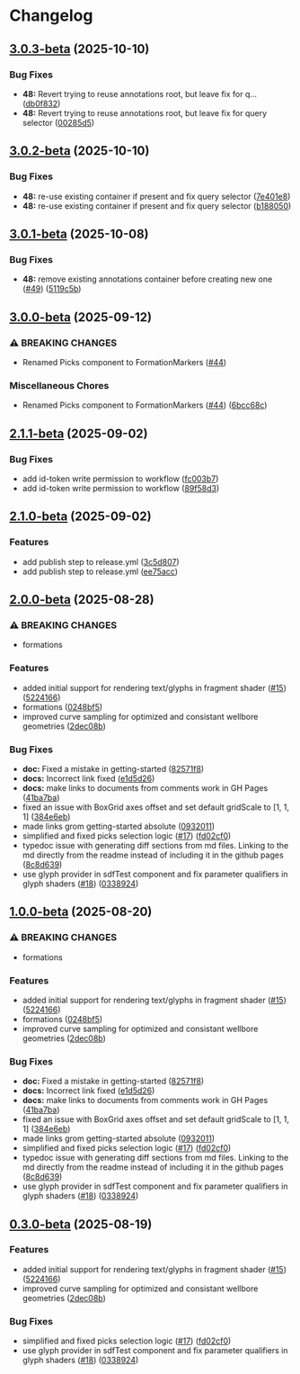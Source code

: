 # Changelog

## [3.0.3-beta](https://github.com/equinor/videx-3d/compare/v3.0.2-beta...v3.0.3-beta) (2025-10-10)


### Bug Fixes

* **48:** Revert trying to reuse annotations root, but leave fix for q… ([db0f832](https://github.com/equinor/videx-3d/commit/db0f83220b095f1b1f56758d77e2c397b9e4443a))
* **48:** Revert trying to reuse annotations root, but leave fix for query selector ([00285d5](https://github.com/equinor/videx-3d/commit/00285d558fe81c86e0f67d2a91b6d595e857dd2e))

## [3.0.2-beta](https://github.com/equinor/videx-3d/compare/v3.0.1-beta...v3.0.2-beta) (2025-10-10)


### Bug Fixes

* **48:** re-use existing container if present and fix query selector ([7e401e8](https://github.com/equinor/videx-3d/commit/7e401e8416b06636a947c84cbf2e2c2a8091b4e2))
* **48:** re-use existing container if present and fix query selector ([b188050](https://github.com/equinor/videx-3d/commit/b188050cb2bb932bb06c936601fe61c025b002ef))

## [3.0.1-beta](https://github.com/equinor/videx-3d/compare/v3.0.0-beta...v3.0.1-beta) (2025-10-08)


### Bug Fixes

* **48:** remove existing  annotations container before creating new one ([#49](https://github.com/equinor/videx-3d/issues/49)) ([5119c5b](https://github.com/equinor/videx-3d/commit/5119c5b02ad663f0b1393e75112945bed097f279))

## [3.0.0-beta](https://github.com/equinor/videx-3d/compare/v2.1.1-beta...v3.0.0-beta) (2025-09-12)


### ⚠ BREAKING CHANGES

* Renamed Picks component to FormationMarkers ([#44](https://github.com/equinor/videx-3d/issues/44))

### Miscellaneous Chores

* Renamed Picks component to FormationMarkers ([#44](https://github.com/equinor/videx-3d/issues/44)) ([6bcc68c](https://github.com/equinor/videx-3d/commit/6bcc68c4f5e2472b303ba97e3650d02560349d81))

## [2.1.1-beta](https://github.com/equinor/videx-3d/compare/v2.1.0-beta...v2.1.1-beta) (2025-09-02)


### Bug Fixes

* add id-token write permission to workflow ([fc003b7](https://github.com/equinor/videx-3d/commit/fc003b76431fca5e3d99a4248dd70f3f191f980b))
* add id-token write permission to workflow ([89f58d3](https://github.com/equinor/videx-3d/commit/89f58d342fcfc1f153ea240ab2f343662a714d7f))

## [2.1.0-beta](https://github.com/equinor/videx-3d/compare/v2.0.0-beta...v2.1.0-beta) (2025-09-02)


### Features

* add publish step to release.yml ([3c5d807](https://github.com/equinor/videx-3d/commit/3c5d8071c798d26df7e3656f132933df2d3cad48))
* add publish step to release.yml ([ee75acc](https://github.com/equinor/videx-3d/commit/ee75acc460dc545413c3a908d6e5d93738ddc8ca))

## [2.0.0-beta](https://github.com/equinor/videx-3d/compare/v1.0.0-beta...v2.0.0-beta) (2025-08-28)


### ⚠ BREAKING CHANGES

* formations

### Features

* added initial support for rendering text/glyphs in fragment shader ([#15](https://github.com/equinor/videx-3d/issues/15)) ([5224166](https://github.com/equinor/videx-3d/commit/5224166d9eccc3d176d19ab85783e16acf5a6556))
* formations ([0248bf5](https://github.com/equinor/videx-3d/commit/0248bf52ad5cceb4475caf79ac45b8be19a712f4))
* improved curve sampling for optimized and consistant wellbore geometries ([2dec08b](https://github.com/equinor/videx-3d/commit/2dec08be024f89c80d01782c6ad8bbf50a51c593))


### Bug Fixes

* **doc:** Fixed a mistake in getting-started ([82571f8](https://github.com/equinor/videx-3d/commit/82571f8af887a6fedae953810af4bbf6231f5d98))
* **docs:** Incorrect link fixed ([e1d5d26](https://github.com/equinor/videx-3d/commit/e1d5d26384efde3eb39c1d635601b41870e1dfbc))
* **docs:** make links to documents from comments work in GH Pages ([41ba7ba](https://github.com/equinor/videx-3d/commit/41ba7ba8fd251193cb8fc40e5c05b2a5b99ca14d))
* fixed an issue with BoxGrid axes offset and set default gridScale to [1, 1, 1] ([384e6eb](https://github.com/equinor/videx-3d/commit/384e6ebbe88df5af4d430b5c985a10e7af8222c5))
* made links grom getting-started absolute ([0932011](https://github.com/equinor/videx-3d/commit/093201118edaeeda6029c9e9352e735a9dff88f3))
* simplified and fixed picks selection logic ([#17](https://github.com/equinor/videx-3d/issues/17)) ([fd02cf0](https://github.com/equinor/videx-3d/commit/fd02cf085136b09a0b2121c3ac3cf39cb80f429a))
* typedoc issue with generating diff sections from md files. Linking to the md directly from the readme instead of including it in the github pages ([8c8d639](https://github.com/equinor/videx-3d/commit/8c8d639111caedf1e58d8b42b966cd1e5e83baab))
* use glyph provider in sdfTest component and fix parameter qualifiers in glyph shaders ([#18](https://github.com/equinor/videx-3d/issues/18)) ([0338924](https://github.com/equinor/videx-3d/commit/0338924ef53c4ee93589ca94375ef7f6ca823b83))

## [1.0.0-beta](https://github.com/equinor/videx-3d/compare/v0.3.0-beta...v1.0.0-beta) (2025-08-20)


### ⚠ BREAKING CHANGES

* formations

### Features

* added initial support for rendering text/glyphs in fragment shader ([#15](https://github.com/equinor/videx-3d/issues/15)) ([5224166](https://github.com/equinor/videx-3d/commit/5224166d9eccc3d176d19ab85783e16acf5a6556))
* formations ([0248bf5](https://github.com/equinor/videx-3d/commit/0248bf52ad5cceb4475caf79ac45b8be19a712f4))
* improved curve sampling for optimized and consistant wellbore geometries ([2dec08b](https://github.com/equinor/videx-3d/commit/2dec08be024f89c80d01782c6ad8bbf50a51c593))


### Bug Fixes

* **doc:** Fixed a mistake in getting-started ([82571f8](https://github.com/equinor/videx-3d/commit/82571f8af887a6fedae953810af4bbf6231f5d98))
* **docs:** Incorrect link fixed ([e1d5d26](https://github.com/equinor/videx-3d/commit/e1d5d26384efde3eb39c1d635601b41870e1dfbc))
* **docs:** make links to documents from comments work in GH Pages ([41ba7ba](https://github.com/equinor/videx-3d/commit/41ba7ba8fd251193cb8fc40e5c05b2a5b99ca14d))
* fixed an issue with BoxGrid axes offset and set default gridScale to [1, 1, 1] ([384e6eb](https://github.com/equinor/videx-3d/commit/384e6ebbe88df5af4d430b5c985a10e7af8222c5))
* made links grom getting-started absolute ([0932011](https://github.com/equinor/videx-3d/commit/093201118edaeeda6029c9e9352e735a9dff88f3))
* simplified and fixed picks selection logic ([#17](https://github.com/equinor/videx-3d/issues/17)) ([fd02cf0](https://github.com/equinor/videx-3d/commit/fd02cf085136b09a0b2121c3ac3cf39cb80f429a))
* typedoc issue with generating diff sections from md files. Linking to the md directly from the readme instead of including it in the github pages ([8c8d639](https://github.com/equinor/videx-3d/commit/8c8d639111caedf1e58d8b42b966cd1e5e83baab))
* use glyph provider in sdfTest component and fix parameter qualifiers in glyph shaders ([#18](https://github.com/equinor/videx-3d/issues/18)) ([0338924](https://github.com/equinor/videx-3d/commit/0338924ef53c4ee93589ca94375ef7f6ca823b83))

## [0.3.0-beta](https://github.com/equinor/videx-3d/compare/0.2.0-beta...v0.3.0-beta) (2025-08-19)


### Features

* added initial support for rendering text/glyphs in fragment shader ([#15](https://github.com/equinor/videx-3d/issues/15)) ([5224166](https://github.com/equinor/videx-3d/commit/5224166d9eccc3d176d19ab85783e16acf5a6556))
* improved curve sampling for optimized and consistant wellbore geometries ([2dec08b](https://github.com/equinor/videx-3d/commit/2dec08be024f89c80d01782c6ad8bbf50a51c593))


### Bug Fixes

* simplified and fixed picks selection logic ([#17](https://github.com/equinor/videx-3d/issues/17)) ([fd02cf0](https://github.com/equinor/videx-3d/commit/fd02cf085136b09a0b2121c3ac3cf39cb80f429a))
* use glyph provider in sdfTest component and fix parameter qualifiers in glyph shaders ([#18](https://github.com/equinor/videx-3d/issues/18)) ([0338924](https://github.com/equinor/videx-3d/commit/0338924ef53c4ee93589ca94375ef7f6ca823b83))
